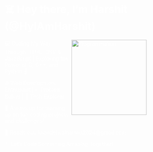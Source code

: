 <div style="display: flex; align-items: center; justify-content: space-between; width: 100%; padding: 20px;">
 

<div style="width: 75%; color: white;">
       <h1>☠️ Hey there, I’m Harshit (@HyIAmHarshit)</h1>
       <img align="right" src="https://media3.giphy.com/media/fMA7I4pIO9qNZsjCSu/giphy.gif?cid=6c09b952zilm47b6ds08roahv1tnshajgpd0zbhr20etl0dp&ep=v1_internal_gif_by_id&rid=giphy.gif&ct=g" alt="Programmation" width="200" />
   
  <p>💻 Coding My Way Through HTML, CSS & JavaScript | Exploring the Power of C, C++, and Python 🐍</p> <p>🌐 Web Development Enthusiast | 🔥 Problem Solver | 🚀 Tech Explorer</p> <p>🤝 Always up for teaming up on fun coding projects and challenges!</p> <p>📩 Reach out: khandelwalharshit2024@gmail.com</p> <p>✨ Let’s Code Something Amazing Together! ✨</p>
     </div>
